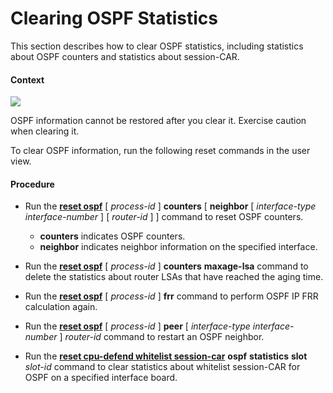 Clearing OSPF Statistics
========================

This section describes how to clear OSPF statistics, including statistics about OSPF counters and statistics about session-CAR.

#### Context

![](../../../../public_sys-resources/notice_3.0-en-us.png) 

OSPF information cannot be restored after you clear it. Exercise caution when clearing it.

To clear OSPF information, run the following reset commands in the user view.


#### Procedure

* Run the [**reset ospf**](cmdqueryname=reset+ospf) [ *process-id* ] **counters** [ **neighbor** [ *interface-type* *interface-number* ] [ *router-id* ] ] command to reset OSPF counters.
  
  
  + **counters** indicates OSPF counters.
  + **neighbor** indicates neighbor information on the specified interface.
* Run the [**reset ospf**](cmdqueryname=reset+ospf) [ *process-id* ] **counters** **maxage-lsa** command to delete the statistics about router LSAs that have reached the aging time.
* Run the [**reset ospf**](cmdqueryname=reset+ospf) [ *process-id* ] **frr** command to perform OSPF IP FRR calculation again.
* Run the [**reset ospf**](cmdqueryname=reset+ospf) [ *process-id* ] **peer** [ *interface-type* *interface-number* ] *router-id* command to restart an OSPF neighbor.
* Run the [**reset cpu-defend whitelist session-car**](cmdqueryname=reset+cpu-defend+whitelist+session-car) **ospf** **statistics** **slot** *slot-id* command to clear statistics about whitelist session-CAR for OSPF on a specified interface board.